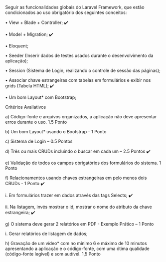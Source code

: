 Seguir as funcionalidades globais do Laravel Framework, que estão condicionados ao uso obrigatório dos seguintes
conceitos:

• View + Blade + Controller; :heavy_check_mark:

• Model + Migration; :heavy_check_mark:

• Eloquent; 

• Seeder (Inserir dados de testes usados durante o desenvolvimento da aplicação);

• Session (Sistema de Login, realizando o controle de sessão das páginas);

• Associar chave estrangeiras com tabelas em formulários e exibir nos grids (Tabela HTML); :heavy_check_mark:

• Um bom Layout* com Bootstrap;


Critérios Avaliativos

a) Código-fonte e arquivos organizados, a aplicação não deve apresentar erros durante o uso. 1.5 Ponto

b) Um bom Layout* usando o Bootstrap – 1 Ponto

c) Sistema de Login – 0.5 Pontos

d) Três ou mais CRUDs incluindo o buscar em cada um – 2.5 Pontos :heavy_check_mark:

e) Validação de todos os campos obrigatórios dos formulários do sistema. 1 Ponto

f) Relacionamentos usando chaves estrangeiras em pelo menos dois CRUDs - 1 Ponto :heavy_check_mark:

i. Em formulários trazer em dados através das tags Selects; :heavy_check_mark:

ii. Na listagem, invés mostrar o id, mostrar o nome do atributo da chave estrangeira; :heavy_check_mark:

g) O sistema deve gerar 2 relatórios em PDF - Exemplo Prático – 1 Ponto

i. Gerar relatórios de listagem de dados;

h) Gravação de um vídeo* com no mínimo 6 e máximo de 10 minutos apresentando a aplicação e o código-fonte, com
uma ótima qualidade (código-fonte legível) e som audível. 1,5 Ponto

